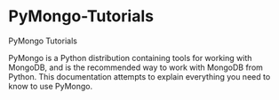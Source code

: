 # PyMongo-Tutorials
PyMongo Tutorials

PyMongo is a Python distribution containing tools for working with MongoDB, and is the recommended way to work with MongoDB from Python. This documentation attempts to explain everything you need to know to use PyMongo.


